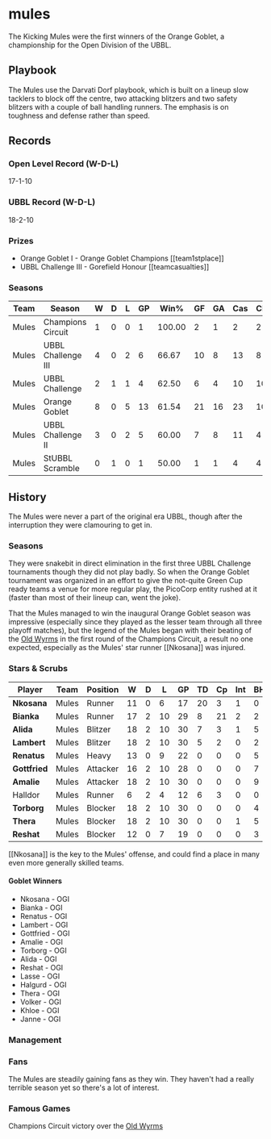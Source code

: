 # mules

The Kicking Mules were the first winners of the Orange Goblet, a championship for the Open Division of the UBBL.  

## Playbook

The Mules use the Darvati Dorf playbook, which is built on a lineup slow tacklers to block off the centre, two attacking blitzers and two safety blitzers with a couple of ball handling runners. The emphasis is on toughness and defense rather than speed.

## Records

### Open Level Record (W-D-L)

17-1-10

### UBBL Record (W-D-L)

18-2-10

### Prizes

* Orange Goblet I - Orange Goblet Champions [[team1stplace]]
* UBBL Challenge III - Gorefield Honour [[teamcasualties]]

### Seasons

| Team      | Season             | W  | D | L | GP | Win% | GF   | GA   | Cas  | CDif | FF   |
|-----------|--------------------|------|------|------|--------|---------|------|------|------|--------|------|
| Mules | Champions Circuit  |    1 |    0 |    0 |      1 |     100.00 |    2 |    1 |    2 |      2 |    1 |
| Mules | UBBL Challenge III |    4 |    0 |    2 |      6 | 66.67 |   10 |    8 |   13 |      8 |    2 |
| Mules | UBBL Challenge     |    2 |    1 |    1 |      4 |    62.50 |    6 |    4 |   10 |     10 |    1 |
| Mules | Orange Goblet      |    8 |    0 |    5 |     13 | 61.54 |   21 |   16 |   23 |     10 |    1 |
| Mules | UBBL Challenge II  |    3 |    0 |    2 |      5 |      60.00 |    7 |    8 |   11 |      4 |    1 |
| Mules | StUBBL Scramble    |    0 |    1 |    0 |      1 |      50.00 |    1 |    1 |    4 |      4 |    1 |

## History

The Mules were never a part of the original era UBBL, though after the interruption they were clamouring to get in. 

### Seasons

They were snakebit in direct elimination in the first three UBBL Challenge tournaments though they did not play badly. So when the Orange Goblet tournament was organized in an effort to give the not-quite Green Cup ready teams a venue for more regular play, the PicoCorp entity rushed at it (faster than most of their lineup can, went the joke). 

That the Mules managed to win the inaugural Orange Goblet season was impressive (especially since they played as the lesser team through all three playoff matches), but the legend of the Mules began with their beating of the [Old Wyrms](oldwyrms) in the first round of the Champions Circuit, a result no one expected, especially as the Mules' star runner [[Nkosana]] was injured.

### Stars & Scrubs

| Player           | Team        | Position      | W  | D | L | GP   | TD   | Cp | Int | BH   | SI   | Ki   | MVP  | SPP  |
|------------------|-------------|---------------|----|---|---|------|------|----|-----|------|------|------|------|------|
| **Nkosana**   | Mules | Runner       |   11 |    0 |    6 |   17 |   20 |    3 |    1 |    0 |    1 |    0 |    1 |   72 |
| **Bianka**    | Mules | Runner       |   17 |    2 |   10 |   29 |    8 |   21 |    2 |    2 |    0 |    1 |    1 |   60 |
| **Alida**     | Mules | Blitzer      |   18 |    2 |   10 |   30 |    7 |    3 |    1 |    5 |    0 |    0 |    3 |   51 |
| **Lambert**   | Mules | Blitzer      |   18 |    2 |   10 |   30 |    5 |    2 |    0 |    2 |    1 |    0 |    4 |   43 |
| **Renatus**   | Mules | Heavy  |   13 |    0 |    9 |   22 |    0 |    0 |    0 |    5 |    1 |    0 |    5 |   37 |
| **Gottfried** | Mules | Attacker |   16 |    2 |   10 |   28 |    0 |    0 |    0 |    7 |    6 |    0 |    2 |   36 |
| **Amalie**    | Mules | Attacker |   18 |    2 |   10 |   30 |    0 |    0 |    0 |    9 |    3 |    0 |    2 |   34 |
| Halldor  | Mules | Runner       |    6 |    2 |    4 |   12 |    6 |    3 |    0 |    0 |    0 |    0 |    2 |   31 |
| **Torborg**   | Mules | Blocker      |   18 |    2 |   10 |   30 |    0 |    0 |    0 |    4 |    2 |    0 |    3 |   27 |
| **Thera**     | Mules | Blocker      |   18 |    2 |   10 |   30 |    0 |    0 |    1 |    5 |    0 |    0 |    1 |   17 |
| **Reshat**    | Mules | Blocker      |   12 |    0 |    7 |   19 |    0 |    0 |    0 |    3 |    0 |    0 |    2 |   16 |

[[Nkosana]] is the key to the Mules' offense, and could find a place in many even more generally skilled teams.

#### Goblet Winners

* Nkosana - OGI
* Bianka - OGI
* Renatus - OGI
* Lambert - OGI
* Gottfried - OGI
* Amalie - OGI
* Torborg - OGI
* Alida - OGI
* Reshat - OGI
* Lasse - OGI
* Halgurd - OGI
* Thera - OGI
* Volker - OGI
* Khloe - OGI
* Janne - OGI

### Management



### Fans

The Mules are steadily gaining fans as they win. They haven't had a really terrible season yet so there's a lot of interest.

### Famous Games

Champions Circuit victory over the [Old Wyrms](oldwyrms)
